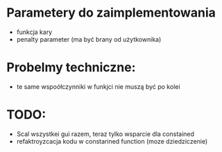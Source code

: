 # Parametery do zaimplementowania 
- funkcja kary
- penalty parameter (ma być brany od użytkownika)

# Probelmy techniczne: 
- te same wspoółczynniki w funkjci nie muszą być po kolei

# TODO:
- Scal wszystkei gui razem, teraz tylko wsparcie dla constained
- refaktroyzcacja kodu w constarined function (moze dziedziczenie)